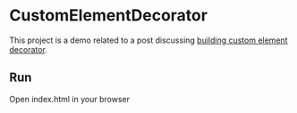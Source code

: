 # CustomElementDecorator

This project is a demo related to a post discussing [building custom element decorator](https://medium.com/@gilfink/creating-a-custom-element-decorator-using-typescript-302e7ed3a3d1). 

## Run
Open index.html in your browser

